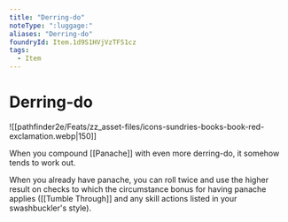 ```yaml
---
title: "Derring-do"
noteType: ":luggage:"
aliases: "Derring-do"
foundryId: Item.1d9S1HVjVzTFS1cz
tags:
  - Item
---
```


# Derring-do
![[pathfinder2e/Feats/zz_asset-files/icons-sundries-books-book-red-exclamation.webp|150]]

When you compound [[Panache]] with even more derring-do, it somehow tends to work out.

When you already have panache, you can roll twice and use the higher result on checks to which the circumstance bonus for having panache applies ([[Tumble Through]] and any skill actions listed in your swashbuckler's style).
